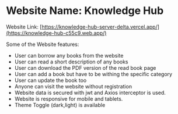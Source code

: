 # Website Name: Knowledge Hub

Website Link: [https://knowledge-hub-server-delta.vercel.app/](https://knowledge-hub-c55c9.web.app/)

Some of the Website features:

- User can borrow any books from the website
- User can read a short description of any books
- User can download the PDF version of the read book page
- User can add a book but have to be withing the specific category
- User can update the book too
- Anyone can visit the website without registration
- Website data is secured with jwt and Axios interceptor is used.
- Website is responsive for mobile and tablets.
- Theme Toggle (dark,light) is available
